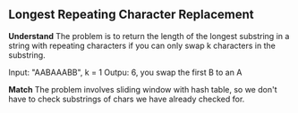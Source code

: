 ## Longest Repeating Character Replacement
**Understand**
The problem is to return the length of the longest substring in a string with repeating characters if you can only swap k characters in the substring.

Input: "AABAAABB", k = 1
Outpu:  6, you swap the first B to an A

**Match**
The problem involves sliding window with hash table, so we don't have to check substrings of chars we have already checked for.